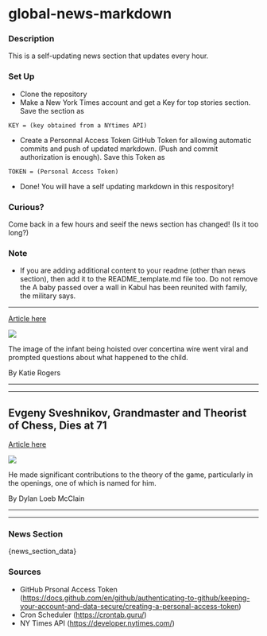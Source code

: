 # global-news-markdown

### Description 
This is a self-updating news section that updates every hour.

### Set Up 
* Clone the repository
* Make a New York Times account and get a Key for top stories section. Save the section as 
 ```
 KEY = (key obtained from a NYtimes API)
 ```
*  Create a Personnal Access Token GitHub Token for allowing automatic commits and push of updated markdown. (Push and commit authorization is enough). Save this Token as 
```
TOKEN = (Personal Access Token)
```
* Done! You will have a self updating markdown in this respository!

### Curious?
Come back in a few hours and seeif the news section has changed! (Is it too long?)

### Note
* If you are adding additional content to your readme (other than news section), then add it to the README_template.md file too. Do not remove the A baby passed over a wall in Kabul has been reunited with family, the military says.
------------------------------------------------------------------------------------

[Article here](https://www.nytimes.com/2021/08/20/world/asia/afghanistan-kabul-baby.html)

[![](https://static01.nyt.com/images/2021/08/20/us/20afghanistan-briefing-airport-baby/merlin_193456074_bf2a354e-031d-4fd2-9a8e-1ca7ebea5340-superJumbo.jpg)](https://www.nytimes.com/2021/08/20/world/asia/afghanistan-kabul-baby.html)

The image of the infant being hoisted over concertina wire went viral and prompted questions about what happened to the child.

By Katie Rogers

* * *

* * *

Evgeny Sveshnikov, Grandmaster and Theorist of Chess, Dies at 71
----------------------------------------------------------------

[Article here](https://www.nytimes.com/2021/08/20/world/europe/evgeny-sveshnikov-dead.html)

[![](https://static01.nyt.com/images/2021/08/20/obituaries/20Sveshnikov1/merlin_193398669_5c681e61-c852-4c0d-be37-2bb9b75e73f1-superJumbo.jpg)](https://www.nytimes.com/2021/08/20/world/europe/evgeny-sveshnikov-dead.html)

He made significant contributions to the theory of the game, particularly in the openings, one of which is named for him.

By Dylan Loeb McClain

* * *

* * *

### News Section 
{news_section_data}


### Sources 
* GitHub Prsonal Access Token (https://docs.github.com/en/github/authenticating-to-github/keeping-your-account-and-data-secure/creating-a-personal-access-token)
* Cron Scheduler (https://crontab.guru/)
* NY Times API (https://developer.nytimes.com/)
